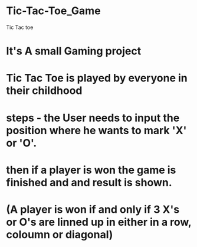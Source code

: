 # Tic-Tac-Toe_Game
Tic Tac toe

# It's A small Gaming project 
# Tic Tac Toe is played by everyone in their childhood

# steps - the User needs to input the position where he wants to mark 'X' or 'O'.
#         then if a player is won the game is finished and and result is shown.
#         (A player is won if and only if 3 X's or O's are linned up in either in a row, coloumn or diagonal) 
